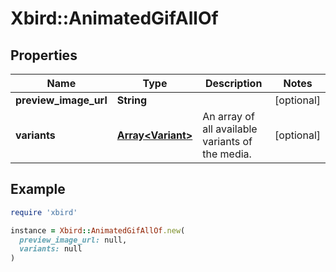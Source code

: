 # Xbird::AnimatedGifAllOf

## Properties

| Name | Type | Description | Notes |
| ---- | ---- | ----------- | ----- |
| **preview_image_url** | **String** |  | [optional] |
| **variants** | [**Array&lt;Variant&gt;**](Variant.md) | An array of all available variants of the media. | [optional] |

## Example

```ruby
require 'xbird'

instance = Xbird::AnimatedGifAllOf.new(
  preview_image_url: null,
  variants: null
)
```

